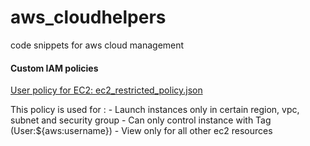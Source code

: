# aws_cloudhelpers
code snippets for aws cloud management


#### Custom IAM policies

[User policy for EC2: ec2_restricted_policy.json](ec2_restricted_policy.json)

This policy is used for :
    - Launch instances only in certain region, vpc, subnet and security group
    - Can only control instance with Tag (User:${aws:username})
    - View only for all other ec2 resources 

